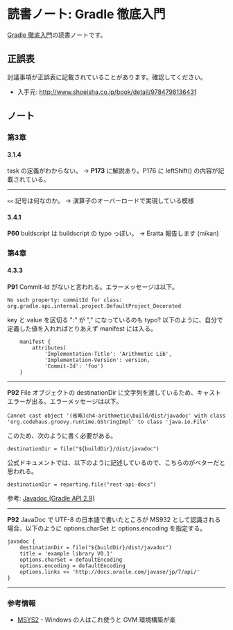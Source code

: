 読書ノート: Gradle 徹底入門
===========================

[Gradle 徹底入門](/workshop/3-gradle.md)の読書ノートです。

## 正誤表

討議事項が正誤表に記載されていることがあります。確認してください。

* 入手元: http://www.shoeisha.co.jp/book/detail/9784798136431

## ノート

### 第3章

#### 3.1.4

task の定義がわからない。
→ **P173** に解説あり。P176 に leftShift() の内容が記載されている。

- - -

`<<` 記号は何なのか。
→ 演算子のオーバーロードで実現している模様

#### 3.4.1

**P60** buldscript は buildscript の typo っぽい。
→ Eratta 報告します (mikan)

### 第4章

#### 4.3.3

**P91** Commit-Id がないと言われる。エラーメッセージは以下。
```
No such property: commitId for class: org.gradle.api.internal.project.DefaultProject_Decorated
```
key と value を区切る ":" が "," になっているのも typo?
以下のように、自分で定義した値を入れればとりあえず manifest には入る。

```
	manifest {
		attributes(
			'Implementation-Title': 'Arithmetic Lib',
			'Implementation-Version': version,
			'Commit-Id': 'foo')
	}
```

- - -

**P92** File オブジェクトの destinationDir に文字列を渡しているため、キャストエラーが出る。エラーメッセージは以下。
```
Cannot cast object '(省略)ch4-arithmetic\build/dist/javadoc' with class 'org.codehaus.groovy.runtime.GStringImpl' to class 'java.io.File'
```
このため、次のように書く必要がある。

```
destinationDir = file("${buildDir}/dist/javadoc")
```

公式ドキュメントでは、以下のように記述しているので、こちらのがベターだと思われる。

```
destinationDir = reporting.file("rest-api-docs")
```

参考: [Javadoc (Gradle API 2.9)](https://docs.gradle.org/current/javadoc/org/gradle/api/tasks/javadoc/Javadoc.html)

- - -

**P92** JavaDoc で UTF-8 の日本語で書いたところが MS932 として認識される場合、以下のように options.charSet と options.encoding を指定する。

```
javadoc {
	destinationDir = file("${buildDir}/dist/javadoc")
	title = 'example library V0.1'
	options.charSet = defaultEncoding
	options.encoding = defaultEncoding
	options.links << 'http://docs.oracle.com/javase/jp/7/api/'
}
```

- - -

### 参考情報

* [MSYS2](https://msys2.github.io/) - Windows の人はこれ使うと GVM 環境構築が楽
